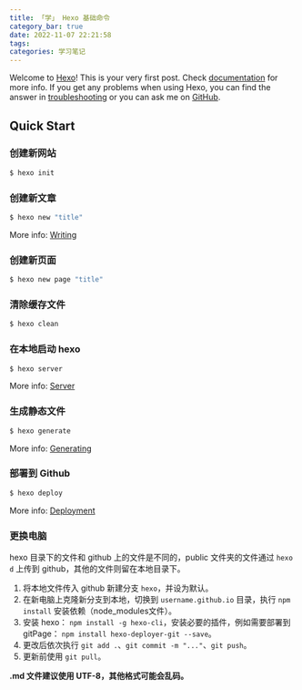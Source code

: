 ```yaml
---
title: 「学」 Hexo 基础命令
category_bar: true
date: 2022-11-07 22:21:58
tags:
categories: 学习笔记
---
```


Welcome to [Hexo](https://hexo.io/)! This is your very first post. Check [documentation](https://hexo.io/docs/) for more info. If you get any problems when using Hexo, you can find the answer in [troubleshooting](https://hexo.io/docs/troubleshooting.html) or you can ask me on [GitHub](https://github.com/hexojs/hexo/issues).

<!-- more -->

## Quick Start

### 创建新网站

``` bash
$ hexo init
```

### 创建新文章

``` bash
$ hexo new "title"
```

More info: [Writing](https://hexo.io/docs/writing.html)

### 创建新页面

``` bash
$ hexo new page "title"
```

### 清除缓存文件

``` bash
$ hexo clean
```

### 在本地启动 hexo

``` bash
$ hexo server
```

More info: [Server](https://hexo.io/docs/server.html)

### 生成静态文件

``` bash
$ hexo generate
```

More info: [Generating](https://hexo.io/docs/generating.html)

### 部署到 Github

``` bash
$ hexo deploy
```

More info: [Deployment](https://hexo.io/docs/one-command-deployment.html)

### 更换电脑

hexo 目录下的文件和 github 上的文件是不同的，public 文件夹的文件通过 `hexo d` 上传到 github，其他的文件则留在本地目录下。

1. 将本地文件传入 github 新建分支 `hexo`，并设为默认。
2. 在新电脑上克隆新分支到本地，切换到 `username.github.io` 目录，执行 `npm install` 安装依赖（node_modules文件）。
3. 安装 hexo： `npm install -g hexo-cli`，安装必要的插件，例如需要部署到 gitPage： `npm install hexo-deployer-git --save`。
4. 更改后依次执行 `git add .`、`git commit -m "..."`、`git push`。
5. 更新前使用 `git pull`。

**.md 文件建议使用 UTF-8，其他格式可能会乱码。**
